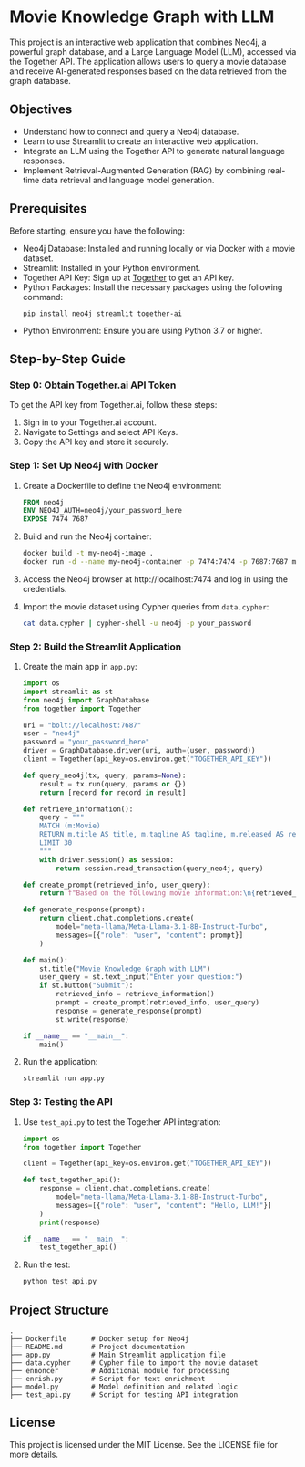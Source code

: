 # Movie Knowledge Graph with LLM

This project is an interactive web application that combines Neo4j, a powerful graph database, and a Large Language Model (LLM), accessed via the Together API. The application allows users to query a movie database and receive AI-generated responses based on the data retrieved from the graph database.

## Objectives

- Understand how to connect and query a Neo4j database.
- Learn to use Streamlit to create an interactive web application.
- Integrate an LLM using the Together API to generate natural language responses.
- Implement Retrieval-Augmented Generation (RAG) by combining real-time data retrieval and language model generation.

## Prerequisites

Before starting, ensure you have the following:

- Neo4j Database: Installed and running locally or via Docker with a movie dataset.
- Streamlit: Installed in your Python environment.
- Together API Key: Sign up at [Together](https://together.ai) to get an API key.
- Python Packages: Install the necessary packages using the following command:
  ```
  pip install neo4j streamlit together-ai
  ```
- Python Environment: Ensure you are using Python 3.7 or higher.

## Step-by-Step Guide

### Step 0: Obtain Together.ai API Token

To get the API key from Together.ai, follow these steps:

1. Sign in to your Together.ai account.
2. Navigate to Settings and select API Keys.
3. Copy the API key and store it securely.

### Step 1: Set Up Neo4j with Docker

1. Create a Dockerfile to define the Neo4j environment:
   ```dockerfile
   FROM neo4j
   ENV NEO4J_AUTH=neo4j/your_password_here
   EXPOSE 7474 7687
   ```

2. Build and run the Neo4j container:
   ```bash
   docker build -t my-neo4j-image .
   docker run -d --name my-neo4j-container -p 7474:7474 -p 7687:7687 my-neo4j-image
   ```

3. Access the Neo4j browser at http://localhost:7474 and log in using the credentials.

4. Import the movie dataset using Cypher queries from `data.cypher`:
   ```bash
   cat data.cypher | cypher-shell -u neo4j -p your_password
   ```

### Step 2: Build the Streamlit Application

1. Create the main app in `app.py`:
   ```python
   import os
   import streamlit as st
   from neo4j import GraphDatabase
   from together import Together

   uri = "bolt://localhost:7687"
   user = "neo4j"
   password = "your_password_here"
   driver = GraphDatabase.driver(uri, auth=(user, password))
   client = Together(api_key=os.environ.get("TOGETHER_API_KEY"))

   def query_neo4j(tx, query, params=None):
       result = tx.run(query, params or {})
       return [record for record in result]

   def retrieve_information():
       query = """
       MATCH (m:Movie)
       RETURN m.title AS title, m.tagline AS tagline, m.released AS released
       LIMIT 30
       """
       with driver.session() as session:
           return session.read_transaction(query_neo4j, query)

   def create_prompt(retrieved_info, user_query):
       return f"Based on the following movie information:\n{retrieved_info}\n\nAnswer the question: {user_query}"

   def generate_response(prompt):
       return client.chat.completions.create(
           model="meta-llama/Meta-Llama-3.1-8B-Instruct-Turbo",
           messages=[{"role": "user", "content": prompt}]
       )

   def main():
       st.title("Movie Knowledge Graph with LLM")
       user_query = st.text_input("Enter your question:")
       if st.button("Submit"):
           retrieved_info = retrieve_information()
           prompt = create_prompt(retrieved_info, user_query)
           response = generate_response(prompt)
           st.write(response)

   if __name__ == "__main__":
       main()
   ```

2. Run the application:
   ```bash
   streamlit run app.py
   ```

### Step 3: Testing the API

1. Use `test_api.py` to test the Together API integration:
   ```python
   import os
   from together import Together

   client = Together(api_key=os.environ.get("TOGETHER_API_KEY"))

   def test_together_api():
       response = client.chat.completions.create(
           model="meta-llama/Meta-Llama-3.1-8B-Instruct-Turbo",
           messages=[{"role": "user", "content": "Hello, LLM!"}]
       )
       print(response)

   if __name__ == "__main__":
       test_together_api()
   ```

2. Run the test:
   ```bash
   python test_api.py
   ```

## Project Structure

```
.
├── Dockerfile      # Docker setup for Neo4j
├── README.md       # Project documentation
├── app.py          # Main Streamlit application file
├── data.cypher     # Cypher file to import the movie dataset
├── ennoncer        # Additional module for processing
├── enrish.py       # Script for text enrichment
├── model.py        # Model definition and related logic
├── test_api.py     # Script for testing API integration
```

## License

This project is licensed under the MIT License. See the LICENSE file for more details.